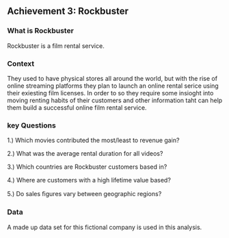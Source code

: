 ## Achievement 3: Rockbuster

### What is Rockbuster
Rockbuster is a film rental service. 

### Context
They used to have physical stores all around the world, but with the rise of online streaming platforms they plan to launch an online rental serice using their exiesting film licenses.
In order to so they require some insioght into moving renting habits of their customers and other information taht  can help them build a successful online film rental service.

### key Questions

1.) Which movies contributed the most/least to revenue gain?

2.) What was the average rental duration for all videos?

3.)  Which countries are Rockbuster customers based in?

4.)  Where are customers with a high lifetime value based?

5.)  Do sales ﬁgures vary between geographic regions?

### Data

A made up data set for this fictional company is used in this analysis.

